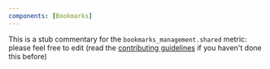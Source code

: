 ```yaml
---
components: [Bookmarks]
---
```


This is a stub commentary for the `bookmarks_management.shared` metric: please feel free to edit (read the
[contributing guidelines](https://github.com/mozilla/glean-annotations/blob/main/CONTRIBUTING.md)
if you haven't done this before)
